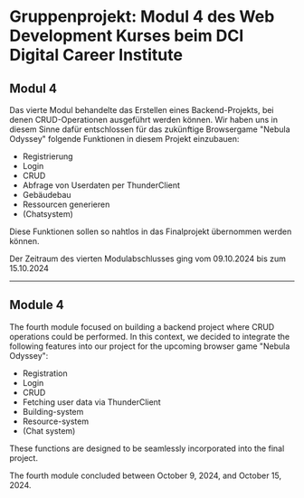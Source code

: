 # Gruppenprojekt: Modul 4 des Web Development Kurses beim DCI Digital Career Institute

## Modul 4

Das vierte Modul behandelte das Erstellen eines Backend-Projekts, bei denen CRUD-Operationen ausgeführt werden können.
Wir haben uns in diesem Sinne dafür entschlossen für das zukünftige Browsergame "Nebula Odyssey" folgende Funktionen in diesem Projekt einzubauen:

- Registrierung
- Login
- CRUD
- Abfrage von Userdaten per ThunderClient
- Gebäudebau
- Ressourcen generieren
- (Chatsystem)

Diese Funktionen sollen so nahtlos in das Finalprojekt übernommen werden können.

Der Zeitraum des vierten Modulabschlusses ging vom 09.10.2024 bis zum 15.10.2024

---

## Module 4

The fourth module focused on building a backend project where CRUD operations could be performed.
In this context, we decided to integrate the following features into our project for the upcoming browser game "Nebula Odyssey":

- Registration
- Login
- CRUD
- Fetching user data via ThunderClient
- Building-system
- Resource-system
- (Chat system)

These functions are designed to be seamlessly incorporated into the final project.

The fourth module concluded between October 9, 2024, and October 15, 2024.
